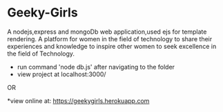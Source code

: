 # Geeky-Girls
A nodejs,express and mongoDb web application,used ejs for template rendering. A platform for women in the field of technology to share their experiences and knowledge to inspire other women to seek excellence in the field of Technology.

* run command 'node db.js' after navigating to the folder
* view project at localhost:3000/

OR

*view online at: https://geekygirls.herokuapp.com
